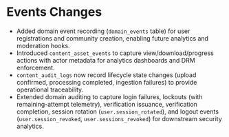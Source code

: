 # Events Changes

- Added domain event recording (`domain_events` table) for user registrations and community creation, enabling future analytics and moderation hooks.
- Introduced `content_asset_events` to capture view/download/progress actions with actor metadata for analytics dashboards and DRM enforcement.
- `content_audit_logs` now record lifecycle state changes (upload confirmed, processing completed, ingestion failures) to provide operational traceability.
- Extended domain auditing to capture login failures, lockouts (with remaining-attempt telemetry), verification issuance, verification completion, session rotation (`user.session_rotated`), and logout events (`user.session_revoked`, `user.sessions_revoked`) for downstream security analytics.
